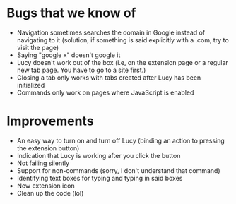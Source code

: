# Bugs that we know of
* Navigation sometimes searches the domain in Google instead of navigating to it (solution, if something is said explicitly with a .com, try to visit the page)
* Saying "google x" doesn't google it
* Lucy doesn't work out of the box (i.e, on the extension page or a regular new tab page. You have to go to a site first.)
* Closing a tab only works with tabs created after Lucy has been initialized
* Commands only work on pages where JavaScript is enabled

# Improvements
* An easy way to turn on and turn off Lucy (binding an action to pressing the extension button)
* Indication that Lucy is working after you click the button
* Not failing silently
* Support for non-commands (sorry, I don't understand that command)
* Identifying text boxes for typing and typing in said boxes
* New extension icon
* Clean up the code (lol)